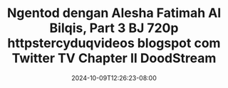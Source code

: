 --- 
title: "Ngentod dengan Alesha Fatimah Al Bilqis, Part 3 BJ 720p httpstercyduqvideos blogspot com Twitter TV Chapter II  DoodStream"
description: "nonton bokeh Ngentod dengan Alesha Fatimah Al Bilqis, Part 3 BJ 720p httpstercyduqvideos blogspot com Twitter TV Chapter II  DoodStream     new"
date: 2024-10-09T12:26:23-08:00
file_code: "91fuv5xd559a"
draft: false
cover: "wtvhmv9comtvjudv.jpg"
tags: ["Ngentod", "dengan", "Alesha", "Fatimah", "Part", "httpstercyduqvideos", "blogspot", "com", "Twitter", "Chapter", "DoodStream", "bokep-indo", "bokep-viral", "bokep-ig"]
length: 172
fld_id: "1483115"
foldername: "Alesha Fatimah"
categories: ["Alesha Fatimah"]
views: 1
---
